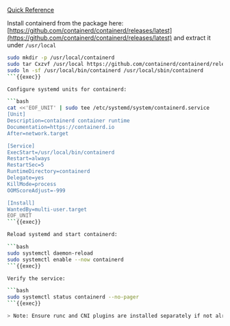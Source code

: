[Quick Reference](https://kubernetes.io/docs/setup/production-environment/container-runtimes/#containerd)

Install containerd from the package here: [https://github.com/containerd/containerd/releases/latest](https://github.com/containerd/containerd/releases/latest) and extract it under `/usr/local`

```bash
sudo mkdir -p /usr/local/containerd
sudo tar Cxzvf /usr/local https://github.com/containerd/containerd/releases/download/v2.0.4/containerd-2.0.4-linux-amd64.tar.gz
sudo ln -sf /usr/local/bin/containerd /usr/local/sbin/containerd
```{{exec}}

Configure systemd units for containerd:

```bash
cat <<'EOF_UNIT' | sudo tee /etc/systemd/system/containerd.service
[Unit]
Description=containerd container runtime
Documentation=https://containerd.io
After=network.target

[Service]
ExecStart=/usr/local/bin/containerd
Restart=always
RestartSec=5
RuntimeDirectory=containerd
Delegate=yes
KillMode=process
OOMScoreAdjust=-999

[Install]
WantedBy=multi-user.target
EOF_UNIT
```{{exec}}

Reload systemd and start containerd:

```bash
sudo systemctl daemon-reload
sudo systemctl enable --now containerd
```{{exec}}

Verify the service:

```bash
sudo systemctl status containerd --no-pager
```{{exec}}

> Note: Ensure runc and CNI plugins are installed separately if not already present on the node.
